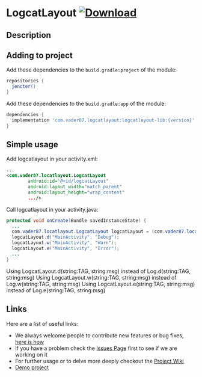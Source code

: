 # LogcatLayout [ ![Download](https://api.bintray.com/packages/chanuklee0227/maven/logcatlayout-lib/images/download.svg) ](https://bintray.com/chanuklee0227/maven/logcatlayout-lib/_latestVersion)

## Description

## Adding to project

Add these dependencies to the `build.gradle:project` of the module:

```groovy
repositories {
  jencter()
}
```

Add these dependencies to the `build.gradle:app` of the module:

```groovy
dependencies {
  implementation 'com.vader87.logcatlayout:logcatlayout-lib:{version}'
}
```

## Simple usage

Add logcatlayout in your activity.xml:

```xml
...
<com.vader87.locatlayout.LogcatLayout
        android:id="@+id/logcatLayout"
        android:layout_width="match_parent"
        android:layout_height="wrap_content"
        .../>
```

Call logcatlayout in your activity.java:

```	java
protected void onCreate(Bundle savedInstanceState) {
  ...
  com.vader87.locatlayout.LogcatLayout logcatLayout = (com.vader87.locatlayout.LogcatLayout)findViewById(R.id.logcatLayout);
  logcatLayout.d("MainActivity", "Debug");
  logcatLayout.w("MainActivity", "Warn");
  logcatLayout.e("MainActivity", "Error");
  ...
}
```

Using LogcatLayout.d(string:TAG, string:msg) instead of Log.d(string:TAG, string:msg)
Using LogcatLayout.w(string:TAG, string:msg) instead of Log.w(string:TAG, string:msg)
Using LogcatLayout.e(string:TAG, string:msg) instead of Log.e(string:TAG, string:msg)

## Links

Here are a list of useful links:

 * We always welcome people to contribute new features or bug fixes, [here is how](https://github.com/novoda/novoda/blob/master/CONTRIBUTING.md)
 * If you have a problem check the [Issues Page](https://github.com/chanuklee/logcatlayout/issues) first to see if we are working on it
 * For further usage or to delve more deeply checkout the [Project Wiki](https://github.com/chanuklee/logcatlayout/wiki)
 * [Demo project](https://github.com/ChanUkLee/LogcatLayout-Demo)
